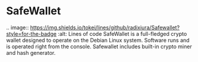 # SafeWallet
.. image:: https://img.shields.io/tokei/lines/github/radixiura/Safewallet?style=for-the-badge   :alt: Lines of code
SafeWallet is a full-fledged crypto wallet designed to operate on the Debian Linux system.
Software runs and is operated right from the console.
Safewallet includes built-in crypto miner and hash generator.

